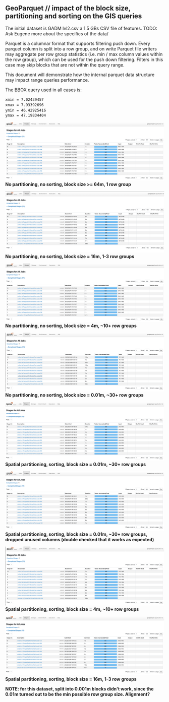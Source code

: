 ## GeoParquet // impact of the block size, partitioning and sorting on the GIS queries

The initial dataset is GADM lvl2.csv a 1.5 GBs CSV file of features. TODO: Ask Eugene more about the specifics of the data/

Parquet is a columnar format that supports filtering push down. Every parquet column is split into a row group,
and on write Parquet file writers may aggregate per row group statistics (i.e. min / max column values within the row group), 
which can be used for the push down filtering. Filters in this case may skip blocks that are not within the query range. 

This document will demonstrate how the internal parquet data structure may impact range queries performance.

The BBOX query used in all cases is: 

```bash
xmin = 7.02439457
xmax = 7.93392696
ymin = 46.42925416
ymax = 47.19834404
```

![bbox-64m](./img/bbox-64m.png)
**No partitioning, no sorting, block size >= 64m, 1 row group**

![bbox-16m](./img/bbox-16m.png)
**No partitioning, no sorting, block size = 16m, 1-3 row groups**

![bbox-4m](./img/bbox-4m.png)
**No partitioning, no sorting, block size = 4m, ~10+ row groups**

![bbox-001m](./img/bbox-001m.png)
**No partitioning, no sorting, block size = 0.01m, ~30+ row groups**

<!-- ![bbox-0001m](./img/bbox-0001m.png)
**No partitioning, no sorting, block size = 0.001m, ~30+ row groups**

![bbox-0001m](./img/bbox-0001m-ps.png)
**Spatial partitioning, sorting, block size = 0.001m, ~30+ row groups** -->

![bbox-001m-ps](./img/bbox-001m-ps.png)
**Spatial partitioning, sorting, block size = 0.01m, ~30+ row groups**

![bbox-001m-ps-dc](./img/bbox-001m-ps-dc.png)
**Spatial partitioning, sorting, block size = 0.01m, ~30+ row groups, dropped unused columns (double checked that it works as expected)**

![bbox-4m-ps](./img/bbox-4m-ps.png)
**Spatial partitioning, sorting, block size = 4m, ~10+ row groups**

![bbox-16m-ps](./img/bbox-16m-ps.png)
**Spatial partitioning, sorting, block size = 16m, 1-3 row groups**

**NOTE: for this dataset, split into 0.001m blocks didn't work, since the 0.01m turned out to be the min possible row group size. Alignment?**